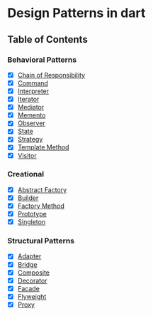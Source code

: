 # Design Patterns in dart

## Table of Contents

### Behavioral Patterns

* [x] [Chain of Responsibility](https://github.com/scottt2/design-patterns-in-dart/tree/master/chain_of_responsibility)
* [x] [Command](https://github.com/Ricky-yu/designPatterns-dart/tree/master/command)
* [x] [Interpreter](https://github.com/scottt2/design-patterns-in-dart/tree/master/interpreter)
* [x] [Iterator](https://github.com/scottt2/design-patterns-in-dart/tree/master/iterator)
* [x] [Mediator](https://github.com/scottt2/design-patterns-in-dart/tree/master/mediator)
* [x] [Memento](https://github.com/scottt2/design-patterns-in-dart/tree/master/memento)
* [x] [Observer](https://github.com/scottt2/design-patterns-in-dart/tree/master/observer)
* [x] [State](https://github.com/scottt2/design-patterns-in-dart/tree/master/state)
* [x] [Strategy](https://github.com/scottt2/design-patterns-in-dart/tree/master/strategy)
* [x] [Template Method](https://github.com/scottt2/design-patterns-in-dart/tree/master/template_method)
* [x] [Visitor](https://github.com/scottt2/design-patterns-in-dart/tree/master/visitor)

### Creational

* [x] [Abstract Factory](https://github.com/Ricky-yu/designPatterns-dart/tree/master/abstract_factory)
* [x] [Builder](https://github.com/scottt2/design-patterns-in-dart/tree/master/builder)
* [x] [Factory Method](https://github.com/Ricky-yu/designPatterns-dart/tree/master/factory_method)
* [x] [Prototype](https://github.com/scottt2/design-patterns-in-dart/tree/master/prototype)
* [x] [Singleton](https://github.com/Ricky-yu/designPatterns-dart/tree/master/singleton)

### Structural Patterns

* [x] [Adapter](https://github.com/Ricky-yu/designPatterns-dart/tree/master/adapter)
* [x] [Bridge](https://github.com/Ricky-yu/designPatterns-dart/tree/master/bridge)
* [x] [Composite](https://github.com/scottt2/design-patterns-in-dart/tree/master/composite)
* [x] [Decorator](https://github.com/scottt2/design-patterns-in-dart/tree/master/decorator)
* [x] [Facade](https://github.com/Ricky-yu/designPatterns-dart/tree/master/facade)
* [x] [Flyweight](https://github.com/scottt2/design-patterns-in-dart/tree/master/flyweight)
* [x] [Proxy](https://github.com/Ricky-yu/designPatterns-dart/tree/master/proxy)
